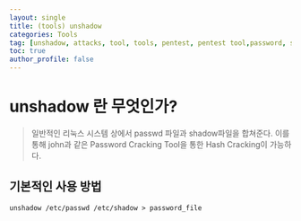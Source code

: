 ```yaml
---
layout: single
title: (tools) unshadow
categories: Tools
tag: [unshadow, attacks, tool, tools, pentest, pentest tool,password, shadow]
toc: true
author_profile: false
---
```


# unshadow 란 무엇인가?

> 일반적인 리눅스 시스템 상에서 passwd 파일과 shadow파일을 합쳐준다. 이를 통해 john과 같은 Password Cracking Tool을 통한 Hash Cracking이 가능하다.

## 기본적인 사용 방법

```shell
unshadow /etc/passwd /etc/shadow > password_file
```
